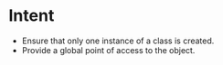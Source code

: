 # Intent
- Ensure that only one instance of a class is created.
- Provide a global point of access to the object.
